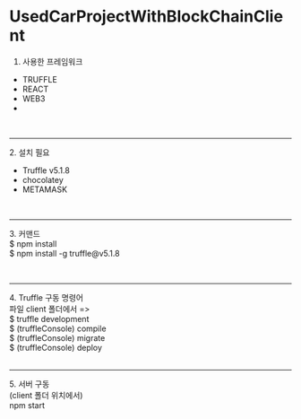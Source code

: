 # UsedCarProjectWithBlockChainClient

1. 사용한 프레임워크
<ul>
  <li>TRUFFLE</li>
  <li>REACT</li>
  <li>WEB3<li>
</ul>
<br/><hr/>
2. 설치 필요
<ul>
  <li>Truffle v5.1.8</li>
  <li>chocolatey</li>
  <li>METAMASK </li>
</ul>
<br/><hr/>
3. 커맨드
<br/>
$ npm install <br/>
$ npm install -g truffle@v5.1.8 <br/>

<br/><hr/>
4. Truffle 구동 명령어 <br/>
파일 client 폴더에서 => <br/>
$ truffle development  <br/>
$ (truffleConsole) compile <br/>
$ (truffleConsole) migrate <br/>
$ (truffleConsole) deploy <br/>
<br/><hr/>
5. 서버 구동 <br/>
(client 폴더 위치에서) <br/>
npm start <br/>



